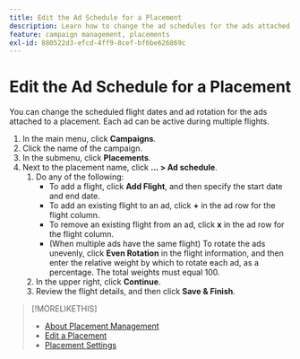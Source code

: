 ```yaml
---
title: Edit the Ad Schedule for a Placement
description: Learn how to change the ad schedules for the ads attached to a placement.
feature: campaign management, placements
exl-id: 880522d3-efcd-4ff9-8cef-bf6be626869c
---
```

# Edit the Ad Schedule for a Placement

<!-- Some placements don't have this option. Clarify which placement types aren't eligible -- just simple ad serving placements (PG ones seem okay)? And anything else? -->

You can change the scheduled flight dates and ad rotation for the ads attached to a placement. Each ad can be active during multiple flights.

1. In the main menu, click **Campaigns**.
1. Click the name of the campaign.
1. In the submenu, click **Placements**.
1. Next to the placement name, click  **... > Ad schedule**.
    1. Do any of the following:
        * To add a flight, click **Add Flight**, and then specify the start date and end date.
        * To add an existing flight to an ad, click **+** in the ad row for the flight column.
        * To remove an existing flight from an ad, click **x** in the ad row for the flight column.
        * (When multiple ads have the same flight) To rotate the ads unevenly, click **Even Rotation** in the flight information, and then enter the relative weight by which to rotate each ad, as a percentage.
            The total weights must equal 100.
    1. In the upper right, click **Continue**.
    1. Review the flight details, and then click **Save & Finish**.

>[!MORELIKETHIS]
>
>* [About Placement Management](placement-about.md)
>* [Edit a Placement](placement-edit.md)
>* [Placement Settings](placement-settings.md)
